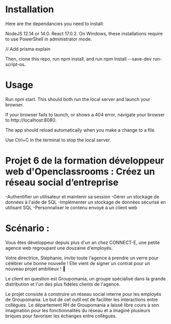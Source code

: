 # Installation #
Here are the dependancies you need to install:

NodeJS 12.14 or 14.0.
React 17.0.2.
On Windows, these installations require to use PowerShell in administrator mode.

// Add prisma explain

Then, clone this repo, run npm install, and run npm install --save-dev run-script-os.

# Usage #
Run npm start. This should both run the local server and launch your browser.

If your browser fails to launch, or shows a 404 error, navigate your browser to http://localhost:8080.

The app should reload automatically when you make a change to a file.

Use Ctrl+C in the terminal to stop the local server.

# Projet 6 de la formation développeur web d'Openclassrooms : Créez un réseau social d’entreprise #

-Authentifier un utilisateur et maintenir sa session
-Gérer un stockage de données à l'aide de SQL
-Implémenter un stockage de données sécurisé en utilisant SQL
-Personnaliser le contenu envoyé à un client web

# Scénario : #

Vous êtes développeur depuis plus d'un an chez CONNECT-E, une petite agence web regroupant une douzaine d'employés.

Votre directrice, Stéphanie, invite toute l'agence à prendre un verre pour célébrer une bonne nouvelle ! Elle vient de signer un contrat pour un nouveau projet ambitieux ! 🥂

Le client en question est Groupomania, un groupe spécialisé dans la grande distribution et l'un des plus fidèles clients de l'agence.

Le projet consiste à construire un réseau social interne pour les employés de Groupomania. Le but de cet outil est de faciliter les interactions entre collègues. Le département RH de Groupomania a laissé libre cours à son imagination pour les fonctionnalités du réseau et a imaginé plusieurs briques pour favoriser les échanges entre collègues.
